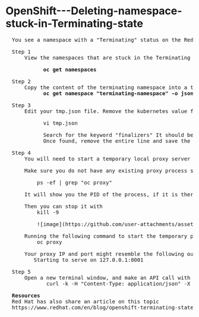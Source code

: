# OpenShift---Deleting-namespace-stuck-in-Terminating-state
<pre>
  You see a namespace with a "Terminating" status on the RedHat OpenShift console. Here are the steps you can take to manually delete the terminated namespace. 
  
  Step 1
      View the namespaces that are stuck in the Terminating state:<br>
            <b>oc get namespaces</b>

  Step 2
      Copy the content of the terminating namespace into a temporary file
            <b>oc get namespace "terminating-namespace" -o json > tmp.json </b>

  Step 3
      Edit your tmp.json file. Remove the kubernetes value from the finalizers field and save the file.

            vi tmp.json

            Search for the keyword "finalizers" It should be under the section <b>spec:</b>b>
            Once found, remove the entire line and save the file.  
  
  Step 4
      You will need to start a temporary local proxy server to let the local server talk to the remote OpenShift cluster. 

      Make sure you do not have any existing proxy process started. You can check this with the following command:

          ps -ef | grep "oc proxy"

      It will show you the PID of the process, if it is there

      Then you can stop it with
          kill -9 <pid>

          ![image](https://github.com/user-attachments/assets/4a6a0774-b4e0-4655-abd9-0e52f44b68fa)

      Running the following command to start the temporary proxy process
          oc proxy

      Your proxy IP and port might resemble the following output:
         Starting to serve on 127.0.0.1:8001
            
  Step 5
      Open a new terminal window, and make an API call with your temporary proxy IP and port:
             curl -k -H "Content-Type: application/json" -X PUT --data-binary @tmp.json http://127.0.0.1:8001/api/v1/namespaces/"terminating-namespace"/finalize
      
  <b>Resources</b>
  Red Hat has also share an article on this topic
  https://www.redhat.com/en/blog/openshift-terminating-state
  
</pre>
